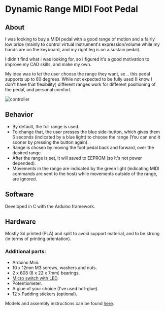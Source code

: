 # Dynamic Range MIDI Foot Pedal

## About
I was looking to buy a MIDI pedal with a good range of motion and a fairly low price (mainly to control virtual instrument's expression/volume while my hands are on the keyboard, and my right leg is on a sustain pedal).

I didn't find what I was looking for, so I figured it's a good motivation to improve my CAD skills, and make my own.

My idea was to let the user choose the range they want, so... this pedal supports up to 80 degrees. While not expected to be fully used (I know I don't have that flexibility) different ranges work for different positioning of the pedal, and personal comfort.

![controller](img/animation.webp)

## Behavior
* By default, the full range is used.
* To change that, the user presses the blue side-button, which gives them 5 seconds (indicated by a blue light) to choose the range (You can end it sooner by pressing the button again).
* Range is chosen by moving the foot pedal back and forward, over the desired range.
* After the range is set, it will saved to EEPROM (so it's not power depended).
* Movements in the range are indicated by the green light (indicating MIDI commands are sent to the host) while movements outside of the range, are ignored.

## Software
Developed in C with the Arduino framework.

## Hardware
Mostly 3d printed (PLA) and split to avoid support material, and to be strong (in terms of printing orientation).

### Additional parts:
- Arduino Mini.
- 10 x 12mm M3 screws, washers and nuts.
- 2 x 608 (8 x 22 x 7mm) bearings.
- [Micro switch with LED](https://www.aliexpress.com/item/Free-shipping-50pcs-lot-size-12X12X7-3-push-button-Led-Tact-Switch-illuminated-switch/1428645429.html?spm=a2g0s.9042311.0.0.366c4c4dAUs27O).
- Potentiometer.
- A glue of your choice (I've used hot-glue).
- 12 x Padding stickers (optional).

Models and assembly instructions can be found [here](https://www.printables.com/model/272769-dynamic-range-midi-foot-pedal).

